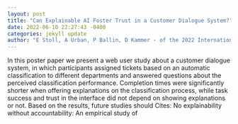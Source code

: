 ```yaml
--- 
layout: post 
title: "Can Explainable AI Foster Trust in a Customer Dialogue System?" 
date: 2022-06-10 22:27:43 -0400 
categories: jekyll update 
author: "E Stoll, A Urban, P Ballin, D Kammer - of the 2022 International Conference on , 2022" 
--- 
```

In this poster paper we present a web user study about a customer dialogue system, in which participants assigned tickets based on an automatic classification to different departments and answered questions about the perceived classification performance. Completion times were significantly shorter when offering explanations on the classification process, while task success and trust in the interface did not depend on showing explanations or not. Based on the results, future studies should Cites: No explainability without accountability: An empirical study of